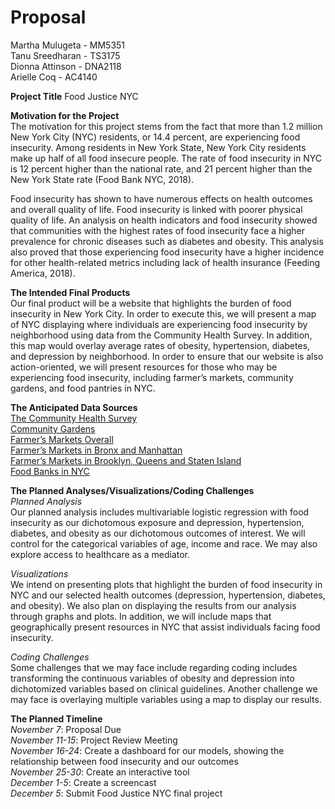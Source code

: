 Proposal
================

Martha Mulugeta - MM5351 <br /> Tanu Sreedharan - TS3175 <br /> Dionna
Attinson - DNA2118 <br /> Arielle Coq - AC4140

**Project Title** Food Justice NYC

**Motivation for the Project** <br /> The motivation for this project
stems from the fact that more than 1.2 million New York City (NYC)
residents, or 14.4 percent, are experiencing food insecurity. Among
residents in New York State, New York City residents make up half of all
food insecure people. The rate of food insecurity in NYC is 12 percent
higher than the national rate, and 21 percent higher than the New York
State rate (Food Bank NYC, 2018).

Food insecurity has shown to have numerous effects on health outcomes
and overall quality of life. Food insecurity is linked with poorer
physical quality of life. An analysis on health indicators and food
insecurity showed that communities with the highest rates of food
insecurity face a higher prevalence for chronic diseases such as
diabetes and obesity. This analysis also proved that those experiencing
food insecurity have a higher incidence for other health-related metrics
including lack of health insurance (Feeding America, 2018).

**The Intended Final Products** <br /> Our final product will be a
website that highlights the burden of food insecurity in New York City.
In order to execute this, we will present a map of NYC displaying where
individuals are experiencing food insecurity by neighborhood using data
from the Community Health Survey. In addition, this map would overlay
average rates of obesity, hypertension, diabetes, and depression by
neighborhood. In order to ensure that our website is also
action-oriented, we will present resources for those who may be
experiencing food insecurity, including farmer’s markets, community
gardens, and food pantries in NYC.

**The Anticipated Data Sources** <br /> [The Community Health
Survey](https://www1.nyc.gov/site/doh/data/data-sets/community-health-survey-public-use-data.page)
<br /> [Community
Gardens](https://greenthumb.nycgovparks.org/gardensearch.php#garden-list)
<br /> [Farmer’s Markets
Overall](https://www.agriculture.ny.gov/AP/agservices/fmnp/fmnp-authorized-markets.html#fm)
<br /> [Farmer’s Markets in Bronx and
Manhattan](https://www.agriculture.ny.gov/AP/agservices/fmnp/fm/Farmers%20Markets%20NYC%20Bronx%20and%20Manhattan.pdf)
<br /> [Farmer’s Markets in Brooklyn, Queens and Staten
Island](https://www.agriculture.ny.gov/AP/agservices/fmnp/fm/Farmers%20Markets%20NYC%20Brooklyn%20Queens%20and%20Staten%20Island.pdf)
<br /> [Food Banks in NYC](https://www.foodbanknyc.org/get-help/)

**The Planned Analyses/Visualizations/Coding Challenges** <br />
*Planned Analysis* <br /> Our planned analysis includes multivariable
logistic regression with food insecurity as our dichotomous exposure and
depression, hypertension, diabetes, and obesity as our dichotomous
outcomes of interest. We will control for the categorical variables of
age, income and race. We may also explore access to healthcare as a
mediator.

*Visualizations* <br /> We intend on presenting plots that highlight the
burden of food insecurity in NYC and our selected health outcomes
(depression, hypertension, diabetes, and obesity). We also plan on
displaying the results from our analysis through graphs and plots. In
addition, we will include maps that geographically present resources in
NYC that assist individuals facing food insecurity.

*Coding Challenges* <br /> Some challenges that we may face include
regarding coding includes transforming the continuous variables of
obesity and depression into dichotomized variables based on clinical
guidelines. Another challenge we may face is overlaying multiple
variables using a map to display our results.

**The Planned Timeline**  
*November 7*: Proposal Due <br /> *November 11-15*: Project Review
Meeting <br /> *November 16-24*: Create a dashboard for our models,
showing the relationship between food insecurity and our outcomes <br />
*November 25-30*: Create an interactive tool <br /> *December 1-5*:
Create a screencast <br /> *December 5*: Submit Food Justice NYC final
project

